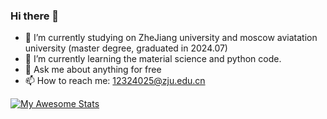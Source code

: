 ### Hi there 👋

- 🔭 I’m currently studying on ZheJiang university and moscow aviatation university (master degree, graduated in 2024.07)
- 🌱 I’m currently learning the material science and python code.
- 💬 Ask me about anything for free
- 📫 How to reach me: 12324025@zju.edu.cn


[![My Awesome Stats](https://awesome-github-stats.azurewebsites.net/user-stats/ShengLin1001)](https://git.io/awesome-stats-card)

<!--
**ShengLin1001/ShengLin1001** is a ✨ _special_ ✨ repository because its `README.md` (this file) appears on your GitHub profile.

Here are some ideas to get you started:

- 🔭 I’m currently studying on ZheJiang university and moscow aviatation university
- 🌱 I’m currently learning the machine learning and material science
- 👯 I’m looking to collaborate on ...
- 🤔 I’m looking for help with ...
- 💬 Ask me about anything for free
- 📫 How to reach me: 12324025@zju.edu.cn
- 😄 Pronouns: He/him
- ⚡ Fun fact: ...
-->
